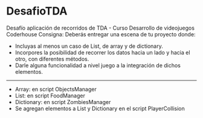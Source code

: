 # DesafioTDA
Desafío aplicación de recorridos de TDA - Curso Desarrollo de videojuegos Coderhouse
Consigna:
Deberás entregar una escena de tu proyecto donde:
- Incluyas al menos un caso de List, de array y de dictionary.
- Incorpores la posibilidad de recorrer los datos hacia un lado y hacia el otro, con
diferentes métodos.
- Darle alguna funcionalidad a nivel juego a la integración de dichos elementos.

----- 
- Array: en script ObjectsManager
- List: en script FoodManager 
- Dictionary: en script ZombiesManager 
- Se agregan elementos a List y Dictionary en el script PlayerCollision 
